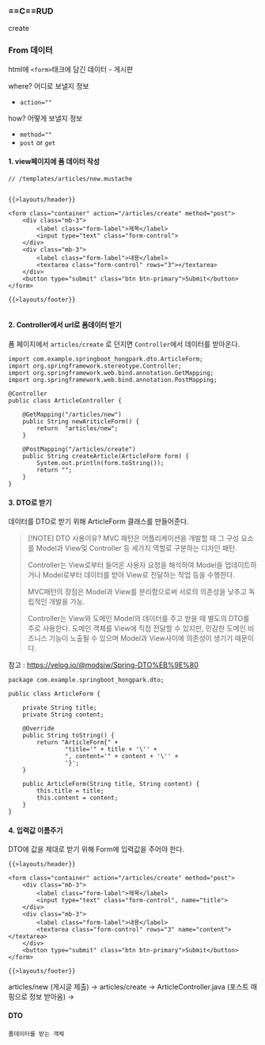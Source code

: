 ### ==C==RUD
create

### From 데이터

html에 `<form>`태크에 담긴 데이터  - 게시판

where? 어디로 보낼지 정보
- `action=""`

how? 어떻게 보낼지 정보
- `method=""`
- `post` or `get`

#### 1. view페이지에 폼 데이터 작성
```
// /templates/articles/new.mustache


{{>layouts/header}}

<form class="container" action="/articles/create" method="post">
    <div class="mb-3">
        <label class="form-label">제목</label>
        <input type="text" class="form-control">
    </div>
    <div class="mb-3">
        <label class="form-label">내용</label>
        <textarea class="form-control" rows="3"></textarea>
    </div>
    <button type="submit" class="btn btn-primary">Submit</button>
</form>

{{>layouts/footer}}
  
```

#### 2. Controller에서 url로 폼데이터 받기


폼 페이지에서 `articles/create` 로 던지면 `Controller`에서 데이터를 받아온다.
```
import com.example.springboot_hongpark.dto.ArticleForm;
import org.springframework.stereotype.Controller;
import org.springframework.web.bind.annotation.GetMapping;
import org.springframework.web.bind.annotation.PostMapping;

@Controller
public class ArticleController {

    @GetMapping("/articles/new")
    public String newAriticleForm() {
        return  "articles/new";
    }

    @PostMapping("/articles/create")
    public String createArticle(ArticleForm form) {
        System.out.println(form.toString());
        return "";
    }
}
```

#### 3. DTO로 받기

데이터를 DTO로 받기 위해 ArticleForm 클래스를 만들어준다.



> [!NOTE] DTO 사용이유?
>  MVC 패턴은 어플리케이션을 개발할 때 그 구성 요소를 Model과 View및 Controller 등 세가지 역할로 구분하는 디자인 패턴. 
>  
>Controller는 View로부터 들어온 사용자 요청을 해석하여 Model을 업데이트하거나 Model로부터 데이터를 받아 View로 전달하는 작업 등을 수행한다. 
>
>MVC패턴의 장점은 Model과 View를 분리함으로써 서로의 의존성을 낮추고 독립적인 개발을 가능.
>
>Controller는 View와 도메인 Model의 데이터를 주고 받을 때 별도의 DTO를 주로 사용한다. 도메인 객체를 View에 직접 전달할 수 있지만, 민감한 도메인 비즈니스 기능이 노출될 수 있으며 Model과 View사이에 의존성이 생기기 때문이다.

[]()


참고 : https://velog.io/@modsiw/Spring-DTO%EB%9E%80


```
package com.example.springboot_hongpark.dto;

public class ArticleForm {

    private String title;
    private String content;

    @Override
    public String toString() {
        return "ArticleForm{" +
                "title='" + title + '\'' +
                ", content='" + content + '\'' +
                '}';
    }

    public ArticleForm(String title, String content) {
        this.title = title;
        this.content = content;
    }
}
```


#### 4. 입력값 이름주기

DTO에 값을 제대로 받기 위해 Form에 입력값을 주어야 한다.


```
{{>layouts/header}}

<form class="container" action="/articles/create" method="post">
    <div class="mb-3">
        <label class="form-label">제목</label>
        <input type="text" class="form-control", name="title">
    </div>
    <div class="mb-3">
        <label class="form-label">내용</label>
        <textarea class="form-control" rows="3" name="content"></textarea>
    </div>
    <button type="submit" class="btn btn-primary">Submit</button>
</form>

{{>layouts/footer}}
```


articles/new (게시글 제출) -> articles/create -> ArticleController.java (포스트 매핑으로 정보 받아옴) -> 

#### DTO 
	폼데이터를 받는 객체

